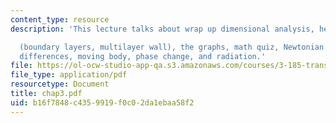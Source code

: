 ```yaml
---
content_type: resource
description: 'This lecture talks about wrap up dimensional analysis, heat conduction

  (boundary layers, multilayer wall), the graphs, math quiz, Newtonian Cooling, finite
  differences, moving body, phase change, and radiation.'
file: https://ol-ocw-studio-app-qa.s3.amazonaws.com/courses/3-185-transport-phenomena-in-materials-engineering-fall-2003/b16f7848c4359919f0c02da1ebaa58f2_chap3.pdf
file_type: application/pdf
resourcetype: Document
title: chap3.pdf
uid: b16f7848-c435-9919-f0c0-2da1ebaa58f2
---
```

